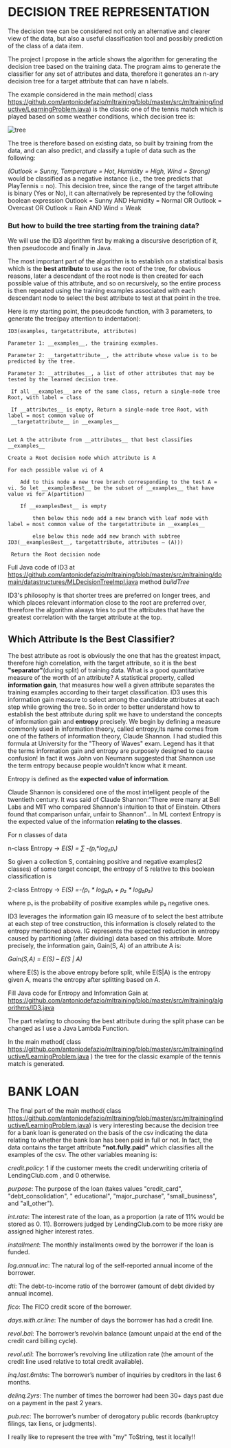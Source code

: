 # DECISION TREE REPRESENTATION

The decision tree can be considered not only an alternative and clearer view of the data, but also a useful classification tool and possibly prediction of the class of a data item.

The project I propose in the article shows the algorithm for generating the decision tree based on the training data.
The program aims to generate the classifier for any set of attributes and data, therefore it generates an n-ary decision tree for a target attribute that can have n labels.

The example considered in the main method( class https://github.com/antoniodefazio/mltraining/blob/master/src/mltraining/inductive/LearningProblem.java) is the classic one of the tennis match which is played based on some weather conditions, which decision tree is: 

![tree](https://github.com/antoniodefazio/mltraining/assets/61966052/947cfefa-04eb-46d6-b4b4-c5f743c6c98b)

The tree is therefore based on existing data, so built by training from the data, and can also predict, and classify a tuple of data such as the following:

_*(Outlook = Sunny, Temperature = Hot, Humidity = High, Wind = Strong)*_
 would be classified as a negative instance (i.e., the tree predicts that PlayTennis = no).
This decision tree, since the range of the target attribute is binary (Yes or No), it can alternatively be represented by the following boolean expression
Outlook = Sunny AND Humidity = Normal
OR Outlook = Overcast
OR Outlook = Rain  AND Wind = Weak

### But how to build the tree starting from the training data?

We will use the ID3 algorithm first by making a discursive description of it, then pseudocode and finally in Java.
 
The most important part of the algorithm is to establish on a statistical basis which is the __best attribute__ to use as the root of the tree, for obvious reasons, later a descendant of the root node is then created for each possible value of this attribute, and so on recursively, so the entire process is then repeated using the training examples associated with each descendant node to select the best attribute to test at that point in the tree.

Here is my starting point, the pseudcode function, with 3 parameters, to generate the tree(pay attention to indentation):

    ID3(examples, targetattribute, attributes)
    
    Parameter 1: __examples__, the training examples.
    
    Parameter 2: __targetattribute__, the attribute whose value is to be predicted by the tree.
    
    Parameter 3: __attributes__, a list of other attributes that may be tested by the learned decision tree. 

     If all __examples__ are of the same class, return a single-node tree Root, with label = class

     If __attributes__ is empty, Return a single-node tree Root, with label = most common value of
     __targetattribute__ in __examples__


    Let A the attribute from __attributes__ that best classifies __examples__

    Create a Root decision node which attribute is A

    For each possible value vi of A

        Add to this node a new tree branch corresponding to the test A = vi. So let __examplesBest__ be the subset of __examples__ that have value vi for A(partition)

        If __examplesBest__ is empty

            then below this node add a new branch with leaf node with label = most common value of the targetattribute in __examples__

            else below this node add new branch with subtree ID3(__examplesBest__, targetattribute, attributes – (A)))
            
     Return the Root decision node

Full Java code of ID3 at https://github.com/antoniodefazio/mltraining/blob/master/src/mltraining/domain/datastructures/MLDecisionTreeImpl.java method _buildTree_

ID3's philosophy is that shorter trees are preferred on longer trees, and which places relevant information close to the root are preferred over, therefore the algorithm always tries to put the attributes that have the greatest correlation with the target attribute at the top.

## Which Attribute Is the Best Classifier?

The best attribute as root is obviously the one that has the greatest impact, therefore high correlation, with the target attribute, so it is the best __"separator"__(during split) of training data. What is a good quantitative measure of the worth of an attribute? A statistical property, called __information gain__, that measures how well a given attribute separates the training examples according to their target classification. ID3 uses this information gain measure to select among the candidate attributes at each step while growing the tree.
So in order to better understand how to establish the best attribute during split we have to understand the concepts of information gain and __entropy__ precisely. 
We begin by defining a measure commonly used in information theory, called entropy,its name comes from one of the fathers of information theory, Claude Shannon. I had studied this formula at University for the "Theory of Waves" exam. Legend has it that the terms information gain and entropy are purposely designed to cause confusion! In fact it was John von Neumann suggested that Shannon use the term entropy because people wouldn't know what it meant.

Entropy is defined as the __expected value of information__.

Claude Shannon is considered one of the most intelligent people of the twentieth century.
It was said of Claude Shannon:“There were many at Bell Labs and MIT who compared Shannon's intuition to that of Einstein. Others found that comparison unfair, unfair to Shannon”... 
In ML context Entropy is the expected value of the information __relating to the classes__. 

For n classes of data 

n-class Entropy -> _E(S) = ∑ -(pᵢ*log₂pᵢ)_ 

So given a collection S, containing positive and negative examples(2 classes) of some target concept, the entropy of S relative to this boolean classification is

2-class Entropy -> _E(S) =-(p₁ * log₂p₁ + p₂ * log₂p₂)_ 

where  p₁ is the probability of  positive examples while p₂ negative ones.

ID3 leverages the information gain IG measure of to select the best attribute at each step of tree construction, this information is closely related to the entropy mentioned above. IG represents the expected reduction in entropy caused by partitioning (after dividing) data based on
this attribute. More precisely, the information gain, Gain(S, A) of an attribute A is:


_Gain(S,A) = E(S) – E(S | A)_

where E(S) is the above entropy before split, while E(S|A) is the entropy given A, means the entropy after splitting based on A.

Fill Java code for Entropy and Infomration Gain at https://github.com/antoniodefazio/mltraining/blob/master/src/mltraining/algorithms/ID3.java

The part relating to choosing the best attribute during the split phase can be changed as I use a Java Lambda Function.

In the main method( class https://github.com/antoniodefazio/mltraining/blob/master/src/mltraining/inductive/LearningProblem.java ) the tree for the classic example of the tennis match is generated.

# BANK LOAN

The final part of the main method( class https://github.com/antoniodefazio/mltraining/blob/master/src/mltraining/inductive/LearningProblem.java)  is very interesting because the decision tree for a bank loan is generated on the basis of the csv indicating the data relating to whether the bank loan has been paid in full or not. In fact, the data contains the target attribute __“not.fully.paid”__ which classifies all the examples of the csv. The other variables meaning is:

_credit.policy_: 1 if the customer meets the credit underwriting criteria of LendingClub.com , and 0 otherwise.

_purpose_: The purpose of the loan (takes values "credit_card", "debt_consolidation", " educational", "major_purchase", "small_business", and "all_other").

_int.rate_: The interest rate of the loan, as a proportion (a rate of 11% would be stored as 0. 11). Borrowers judged by LendingClub.com to be more risky are assigned higher interest rates.

_installment_: The monthly installments owed by the borrower if the loan is funded.

_log.annual.inc_: The natural log of the self-reported annual income of the borrower.

_dti_: The debt-to-income ratio of the borrower (amount of debt divided by annual income).

_fico_: The FICO credit score of the borrower.

_days.with.cr.line_: The number of days the borrower has had a credit line.

_revol.bal_: The borrower’s revolvin balance (amount unpaid at the end of the credit card billing cycle).

_revol.util_: The borrower’s revolving line utilization rate (the amount of the credit line used relative to total credit available).

_inq.last.6mths_: The borrower’s number of inquiries by creditors in the last 6 months.

_delinq.2yrs_: The number of times the borrower had been 30+ days past due on a payment in the past 2 years.

_pub.rec_: The borrower’s number of derogatory public records (bankruptcy filings, tax liens, or judgments).

I really like to represent the tree with "my" ToString, test it locally!!
